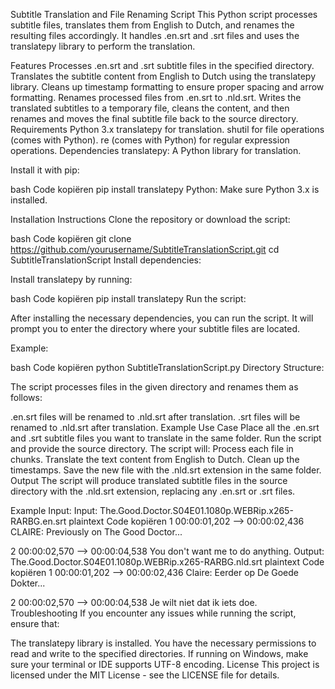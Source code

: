 Subtitle Translation and File Renaming Script
This Python script processes subtitle files, translates them from English to Dutch, and renames the resulting files accordingly. It handles .en.srt and .srt files and uses the translatepy library to perform the translation.

Features
Processes .en.srt and .srt subtitle files in the specified directory.
Translates the subtitle content from English to Dutch using the translatepy library.
Cleans up timestamp formatting to ensure proper spacing and arrow formatting.
Renames processed files from .en.srt to .nld.srt.
Writes the translated subtitles to a temporary file, cleans the content, and then renames and moves the final subtitle file back to the source directory.
Requirements
Python 3.x
translatepy for translation.
shutil for file operations (comes with Python).
re (comes with Python) for regular expression operations.
Dependencies
translatepy: A Python library for translation.

Install it with pip:

bash
Code kopiëren
pip install translatepy
Python: Make sure Python 3.x is installed.

Installation Instructions
Clone the repository or download the script:

bash
Code kopiëren
git clone https://github.com/yourusername/SubtitleTranslationScript.git
cd SubtitleTranslationScript
Install dependencies:

Install translatepy by running:

bash
Code kopiëren
pip install translatepy
Run the script:

After installing the necessary dependencies, you can run the script. It will prompt you to enter the directory where your subtitle files are located.

Example:

bash
Code kopiëren
python SubtitleTranslationScript.py
Directory Structure:

The script processes files in the given directory and renames them as follows:

.en.srt files will be renamed to .nld.srt after translation.
.srt files will be renamed to .nld.srt after translation.
Example Use Case
Place all the .en.srt and .srt subtitle files you want to translate in the same folder.
Run the script and provide the source directory.
The script will:
Process each file in chunks.
Translate the text content from English to Dutch.
Clean up the timestamps.
Save the new file with the .nld.srt extension in the same folder.
Output
The script will produce translated subtitle files in the source directory with the .nld.srt extension, replacing any .en.srt or .srt files.

Example Input:
Input: The.Good.Doctor.S04E01.1080p.WEBRip.x265-RARBG.en.srt
plaintext
Code kopiëren
1
00:00:01,202 --> 00:00:02,436
CLAIRE: Previously on The Good Doctor...

2
00:00:02,570 --> 00:00:04,538
You don't want me to do anything.
Output: The.Good.Doctor.S04E01.1080p.WEBRip.x265-RARBG.nld.srt
plaintext
Code kopiëren
1
00:00:01,202 --> 00:00:02,436
Claire: Eerder op De Goede Dokter...

2
00:00:02,570 --> 00:00:04,538
Je wilt niet dat ik iets doe.
Troubleshooting
If you encounter any issues while running the script, ensure that:

The translatepy library is installed.
You have the necessary permissions to read and write to the specified directories.
If running on Windows, make sure your terminal or IDE supports UTF-8 encoding.
License
This project is licensed under the MIT License - see the LICENSE file for details.
